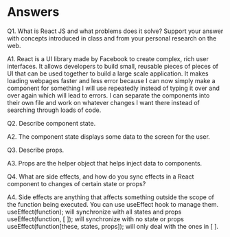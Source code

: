 # Answers

Q1. What is React JS and what problems does it solve? Support your answer with concepts introduced in class and from your personal research on the web.

A1.  React is a UI library made by Facebook to create complex, rich user interfaces. It allows developers to build small, reusable pieces of pieces of UI that can be used together to build a large scale application. It makes loading webpages faster and less error because I can now simply make a component for something I will use repeatedly instead of typing it over and over again which will lead to errors.  I can separate the components into their own file and work on whatever changes I want there instead of searching through loads of code.

Q2. Describe component state.

A2. The component state displays some  data to the screen for the user.

Q3. Describe props.

A3. Props are the helper object that helps inject data to components. 

Q4. What are side effects, and how do you sync effects in a React component to changes of certain state or props?

A4. Side effects are anything that affects something outside the scope of the function being executed.  You can use useEffect hook to manage them.
useEffect(function); will synchronize with all states and props
useEffect(function, [ ]); will synchronize with no state or props
useEffect(function[these, states, props]); will only deal with the ones in [ ]. 
